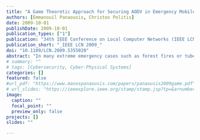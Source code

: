 ```yaml
---
title: "A Game Theoretic Approach for Securing AODV in Emergency Mobile Ad Hoc Networks"
authors: [Emmanouil Panaousis, Christos Politis]
date: 2009-10-01
publishDate: 2009-10-01
publication_types: ["1"]
publication: "34th IEEE Conference on Local Computer Networks (IEEE LCN 2009)"
publication_short: "_IEEE LCN 2009_"
doi: "10.1109/LCN.2009.5355020"
abstract: "In many extreme emergency cases such as forest fires or tube terrorist attacks, the rescuers have difficulty using traditional legacy networks due to destruction or collapse of the infrastructure in such events. We use the term emergency mobile ad hoc networks (eMANETs) in order to describe next generation networks (NGNs) which are deployed in emergency cases. The security of these networks is critical. Especially secure routing is important given the fact that potential attackers aim to disrupt the appropriate operation of the routing protocol within an eMANET. In this paper we propose a game theoretic approach called AODV-GT (AODV-game theoretic) and we integrate this into the reactive ad hoc on-demand distance vector (AODV) routing protocol to provide defense against blackhole attacks. AODV-GT is based on the concept of non-cooperative game theory. AODV-GT outperforms AODV in terms of malicious dropped packets when blackhole nodes exist within the eMANET. Our simulations were implemented using the network simulator NS-2."
# summary: ""
# tags: [Cybersecurity, Cyber-Physical Systems]
categories: []
featured: false
#url_pdf: "https://www.manospanaousis.com/papers/panaousis2009game.pdf"
# url_slides: "https://ieeexplore.ieee.org/stamp/stamp.jsp?tp=&arnumber=8894107"
image:
  caption: ""
  focal_point: ""
  preview_only: false
projects: []
slides: ""

---
```

